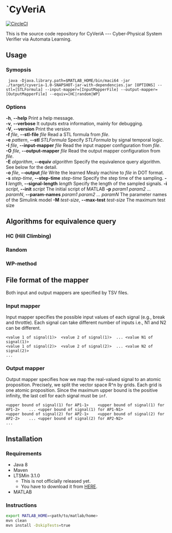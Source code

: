 `CyVeriA
=======

[![CircleCI](https://circleci.com/gh/MasWag/CyVeriA.svg?style=svg&circle-token=529c89869f5a7b6e9f957ee656ffc55349d050ca)](https://circleci.com/gh/MasWag/CyVeriA)

This is the source code repository for CyVeriA ---  Cyber-Physical System Verifier via Automata Learning.

Usage
-----

### Symopsis

     java -Djava.library.path=$MATLAB_HOME/bin/maci64 -jar ./target/cyveria-1.0-SNAPSHOT-jar-with-dependencies.jar [OPTIONS] --stl=[STLFormula] --input-mapper=[InputMapperFile] --output-mapper=[OutputMapperFile] --equiv=[HC|random|WP]

### Options

**-h**, **--help** Print a help message. <br />
**-v**, **--verbose** It outputs extra information, mainly for debugging. <br />
**-V**, **--version** Print the version <br />
**-f** *file*, **--stl-file** *file* Read a STL formula from *file*. <br />
**-e** *pattern*, **--stl** *STLFormula* Specify *STLFormula* by signal temporal logic. <br />
**-I** *file*, **--input-mapper** *file* Read the input mapper configuration from *file*. <br />
**-O** *file*, **--output-mapper** *file* Read the output mapper configuration from *file*. <br />
**-E** *algorithm*, **--equiv** *algorithm* Specify the equivalence query algorithm. See below for the detail. <br />
**-o** *file*, **--output** *file* Write the learned Mealy machine to *file* in DOT format. <br />
**-s** *step-time*, **--step-time** *step-time* Specify the step time of the sampling.
**-l** *length*, **--signal-length** *length* Specify the length of the sampled signals.
**-i** *script*, **--init** *script* The initial script of MATLAB
**-p** *param1 param2 ... paramN*, **--param-names** *param1 param2 ... paramN* The parameter names of the Simulink model
**-M** *test-size*, **--max-test** *test-size* The maximum test size


Algorithms for equivalence query
--------------------------------

### HC (Hill Climbing)

### Random

### WP-method

File format of the mapper
-------------------------

Both input and output mappers are specified by TSV files.

### Input mapper

Input mapper specifies the possible input values of each signal (e.g., break and throttle). Each signal can take different number of inputs i.e., N1 and N2 can be different.

```
<value 1 of signal(1)>	<value 2 of signal(1)>	...	<value N1 of signal(1)>
<value 1 of signal(2)>	<value 2 of signal(2)>	...	<value N2 of signal(2)>
...						
```

### Output mapper

Output mapper specifies how we map the real-valued signal to an atomic proposition. Precisely, we split the vector space R^n by grids. Each grid is one atomic proposition. Since the maximum upper bound is the positive infinity, the last cell for each signal must be `inf`.

```
<upper bound of signal(1) for AP1-1>	<upper bound of signal(1) for AP1-2>	...	<upper bound of signal(1) for AP1-N1>
<upper bound of signal(2) for AP2-1>	<upper bound of signal(2) for AP2-2>	...	<upper bound of signal(2) for AP2-N2>
...
```

Installation
------------

### Requirements

- Java 8
- Maven
- LTSMin 3.1.0
  - This is not officially released yet.
  - You have to download it from [HERE](https://github.com/Meijuh/ltsmin/releases/tag/v3.1.0).
- MATLAB


### Instructions

```sh
export MATLAB_HOME=<path/to/matlab/home>
mvn clean
mvn install -DskipTests=true
```
